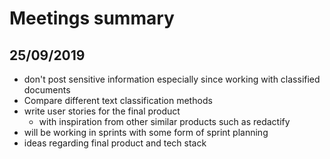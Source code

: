 # Meetings summary

## 25/09/2019

* don't post sensitive information especially since working with classified documents
* Compare different text classification methods
* write user stories for the final product
  * with inspiration from other similar products such as redactify
* will be working in sprints with some form of sprint planning
* ideas regarding final product and tech stack
